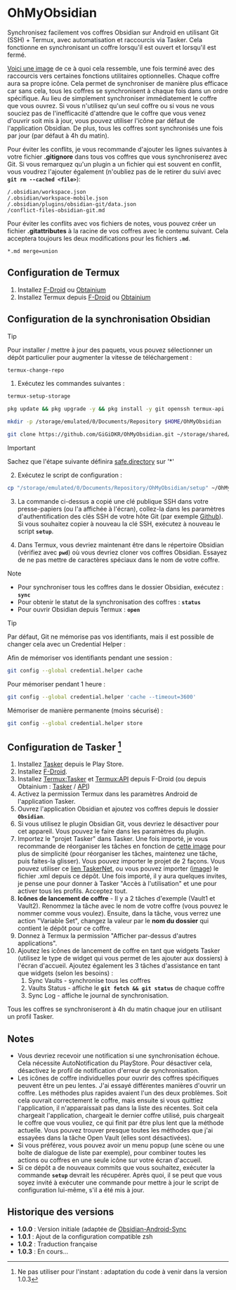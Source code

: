 # OhMyObsidian

Synchronisez facilement vos coffres Obsidian sur Android en utilisant Git (SSH) + Termux, avec automatisation et raccourcis via Tasker. Cela fonctionne en synchronisant un coffre lorsqu'il est ouvert et lorsqu'il est fermé.

[Voici une image](https://bit.ly/40hLIyt) de ce à quoi cela ressemble, une fois terminé avec des raccourcis vers certaines fonctions utilitaires optionnelles. Chaque coffre aura sa propre icône. Cela permet de synchroniser de manière plus efficace car sans cela, tous les coffres se synchronisent à chaque fois dans un ordre spécifique. Au lieu de simplement synchroniser immédiatement le coffre que vous ouvrez. Si vous n'utilisez qu'un seul coffre ou si vous ne vous souciez pas de l'inefficacité d'attendre que le coffre que vous venez d'ouvrir soit mis à jour, vous pouvez utiliser l'icône par défaut de l'application Obsidian. De plus, tous les coffres sont synchronisés une fois par jour (par défaut à 4h du matin).

Pour éviter les conflits, je vous recommande d'ajouter les lignes suivantes à votre fichier **.gitignore** dans tous vos coffres que vous synchroniserez avec Git. Si vous remarquez qu'un plugin a un fichier qui est souvent en conflit, vous voudrez l'ajouter également (n'oubliez pas de le retirer du suivi avec **`git rm --cached <file>`**):
```gitignore
/.obsidian/workspace.json
/.obsidian/workspace-mobile.json
/.obsidian/plugins/obsidian-git/data.json
/conflict-files-obsidian-git.md
```
Pour éviter les conflits avec vos fichiers de notes, vous pouvez créer un fichier **.gitattributes** à la racine de vos coffres avec le contenu suivant. Cela acceptera toujours les deux modifications pour les fichiers **`.md`**.
```gitattributes
*.md merge=union
```
## Configuration de Termux
1. Installez [F-Droid](https://f-droid.org/en/) ou [Obtainium](https://github.com/ImranR98/Obtainium)
2. Installez Termux depuis [F-Droid](https://f-droid.org/en/packages/com.termux/) ou [Obtainium](https://github.com/termux/termux-app)

## Configuration de la synchronisation Obsidian

> [!TIP]
> Pour installer / mettre à jour des paquets, vous pouvez sélectionner un dépôt particulier pour augmenter la vitesse de téléchargement :
> ```bash
> termux-change-repo
> ```

1. Exécutez les commandes suivantes :
```bash
termux-setup-storage
```
```bash
pkg update && pkg upgrade -y && pkg install -y git openssh termux-api
```
```bash
mkdir -p /storage/emulated/0/Documents/Repository $HOME/OhMyObsidian
```
```bash
git clone https://github.com/GiGiDKR/OhMyObsidian.git ~/storage/shared/Documents/Repository/OhMyObsidian
```
> [!IMPORTANT]
> Sachez que l'étape suivante définira [safe.directory](https://git-scm.com/docs/git-config/2.35.2#Documentation/git-config.txt-safedirectory) sur '*'
   
2. Exécutez le script de configuration :
```bash
cp "/storage/emulated/0/Documents/Repository/OhMyObsidian/setup" ~/OhMyObsidian/ && chmod +x "$HOME/OhMyObsidian/setup" && source "$HOME/OhMyObsidian/setup"
```
3. La commande ci-dessus a copié une clé publique SSH dans votre presse-papiers (ou l'a affichée à l'écran), collez-la dans les paramètres d'authentification des clés SSH de votre hôte Git (par exemple [Github](https://github.com/settings/keys)). Si vous souhaitez copier à nouveau la clé SSH, exécutez à nouveau le script **`setup`**.

4. Dans Termux, vous devriez maintenant être dans le répertoire Obsidian (vérifiez avec **`pwd`**) où vous devriez cloner vos coffres Obsidian. Essayez de ne pas mettre de caractères spéciaux dans le nom de votre coffre.

> [!NOTE]
> - Pour synchroniser tous les coffres dans le dossier Obsidian, exécutez :
> **`sync`**
> - Pour obtenir le statut de la synchronisation des coffres :
> **`status`** 
> - Pour ouvrir Obsidian depuis Termux : 
> **`open`**

> [!TIP]
> Par défaut, Git ne mémorise pas vos identifiants, mais il est possible de changer cela avec un Credential Helper :
>
> Afin de mémoriser vos identifiants pendant une session :
> ```bash
> git config --global credential.helper cache
> ```
> Pour mémoriser pendant 1 heure :
> ```bash
> git config --global credential.helper 'cache --timeout=3600'
> ```
> Mémoriser de manière permanente (moins sécurisé) :
> ```bash
> git config --global credential.helper store
> ```

## Configuration de Tasker [^1]
1. Installez [Tasker](https://play.google.com/store/apps/details?id=net.dinglisch.android.tasker) depuis le Play Store.
2. Installez [F-Droid](https://f-droid.org/en/).
3. Installez [Termux:Tasker](https://f-droid.org/en/packages/com.termux.tasker/) et [Termux:API](https://f-droid.org/en/packages/com.termux.api/) depuis F-Droid (ou depuis Obtainium : [Tasker](https://github.com/termux/termux-tasker) / [API](https://github.com/termux/termux-api))
2. Activez la permission Termux dans les paramètres Android de l'application Tasker.
3. Ouvrez l'application Obsidian et ajoutez vos coffres depuis le dossier **`Obsidian`**.
4. Si vous utilisez le plugin Obsidian Git, vous devriez le désactiver pour cet appareil. Vous pouvez le faire dans les paramètres du plugin.
5. Importez le "projet Tasker" dans Tasker. Une fois importé, je vous recommande de réorganiser les tâches en fonction de [cette image](https://imgur.com/a/6Gj6aRj) pour plus de simplicité (pour réorganiser les tâches, maintenez une tâche, puis faites-la glisser). Vous pouvez importer le projet de 2 façons. Vous pouvez utiliser ce [lien TaskerNet](https://taskernet.com/shares/?user=AS35m8n3cQwLQVpqM%2Fik6LZsANJ%2F8SkOXbatTM3JXxEQY4KYaxES06TbTgTRcO7ziHKZXfzQKT1B&id=Project%3AObsidian+Syncing), ou vous pouvez importer ([image](https://imgur.com/a/Fvyl8HF)) le fichier .xml depuis ce dépôt. Une fois importé, il y aura quelques invites, je pense une pour donner à Tasker "Accès à l'utilisation" et une pour activer tous les profils. Acceptez tout.
6. **Icônes de lancement de coffre** - Il y a 2 tâches d'exemple (Vault1 et Vault2). Renommez la tâche avec le nom de votre coffre (vous pouvez le nommer comme vous voulez). Ensuite, dans la tâche, vous verrez une action "Variable Set", changez la valeur par le **nom du dossier** qui contient le dépôt pour ce coffre.
7. Donnez à Termux la permission "Afficher par-dessus d'autres applications".
8. Ajoutez les icônes de lancement de coffre en tant que widgets Tasker (utilisez le type de widget qui vous permet de les ajouter aux dossiers) à l'écran d'accueil. Ajoutez également les 3 tâches d'assistance en tant que widgets (selon les besoins) :
   1. Sync Vaults   - synchronise tous les coffres
   2. Vaults Status - affiche le **`git fetch && git status`** de chaque coffre
   3. Sync Log      - affiche le journal de synchronisation.

Tous les coffres se synchroniseront à 4h du matin chaque jour en utilisant un profil Tasker.

[^1]: Ne pas utiliser pour l'instant : adaptation du code à venir dans la version 1.0.3

## Notes
- Vous devriez recevoir une notification si une synchronisation échoue. Cela nécessite AutoNotification du PlayStore. Pour désactiver cela, désactivez le profil de notification d'erreur de synchronisation.
- Les icônes de coffre individuelles pour ouvrir des coffres spécifiques peuvent être un peu lentes. J'ai essayé différentes manières d'ouvrir un coffre. Les méthodes plus rapides avaient l'un des deux problèmes. Soit cela ouvrait correctement le coffre, mais ensuite si vous quittiez l'application, il n'apparaissait pas dans la liste des récentes. Soit cela chargeait l'application, chargeait le dernier coffre utilisé, puis chargeait le coffre que vous vouliez, ce qui finit par être plus lent que la méthode actuelle. Vous pouvez trouver presque toutes les méthodes que j'ai essayées dans la tâche Open Vault (elles sont désactivées).
- Si vous préférez, vous pouvez avoir un menu popup (une scène ou une boîte de dialogue de liste par exemple), pour combiner toutes les actions ou coffres en une seule icône sur votre écran d'accueil.
- Si ce dépôt a de nouveaux commits que vous souhaitez, exécuter la commande **`setup`** devrait les récupérer. Après quoi, il se peut que vous soyez invité à exécuter une commande pour mettre à jour le script de configuration lui-même, s'il a été mis à jour.

## Historique des versions
- **1.0.0** : Version initiale (adaptée de [Obsidian-Android-Sync](https://github.com/DovieW/obsidian-android-sync)
- **1.0.1** : Ajout de la configuration compatible zsh
- **1.0.2** : Traduction française 
- **1.0.3** : En cours...

